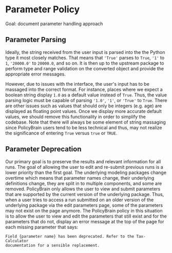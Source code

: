 Parameter Policy
====================

Goal: document parameter handling approach

Parameter Parsing
-------------------

Ideally, the string received from the user input is parsed into the the
Python type it most closely matches. That means that `'True'` parses
to `True`, `'1'` to `1`, `'20000.0'` to `20000.0`, and so on. It is then
up to the upstream package to perform type and range validation on the
converted object and provide the appropriate error messages.

However, due to issues with the interface, the user's input has to be massaged
into the correct format. For instance, places where we expect a boolean
string display `1.0` as a default value instead of `True`. Thus, the value
parsing logic must be capable of parsing `'1.0'`, `'1'`, or `'True'` to `True`.
There are other issues such as values that should only be integers (e.g. age)
are displayed as floating point values. Once we display more accurate
default values, we should remove this functionality in order to simplify the
codebase. Note that there will always be some element of string massaging
since PolicyBrain users tend to be less technical and thus, may not realize
the significance of entering `True` versus `true` or `TRUE`.


Parameter Deprecation
---------------------

Our primary goal is to preserve the results and relevant information for all
runs. The goal of allowing the user to edit and re-submit previous runs is a
lower priority than the first goal. The underlying modeling packages change
overtime which means that parameter names change, their underlying definitions
change, they are split in to multiple components, and some are removed.
PolicyBrain only allows the user to view and submit parameters that are
supported by the current version of the underlying package. Thus, when a user
tries to access a run submitted on an older version of the underlying package
via the edit parameters page, some of the parameters may not exist on the page
anymore. The PolicyBrain policy in this situation is to allow the user to view
and edit the parameters that still exist and for the parameters that do not,
display an error message at the top of the page for each missing parameter that
says:

    Field {parameter name} has been deprecated. Refer to the Tax-Calculator
    documentation for a sensible replacement.
